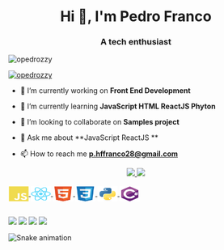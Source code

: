 <h1 align="center">Hi 👋, I'm Pedro Franco</h1>
<h3 align="center">A tech enthusiast</h3>

<p align="left"> <img src="https://komarev.com/ghpvc/?username=opedrozzy&label=Profile%20views&color=0e75b6&style=flat" alt="opedrozzy" /> </p>

<p align="left"> <a href="https://github.com/ryo-ma/github-profile-trophy"><img src="https://github-profile-trophy.vercel.app/?username=opedrozzy" alt="opedrozzy" /></a> </p>

- 🔭 I’m currently working on **Front End Development**

- 🌱 I’m currently learning **JavaScript HTML ReactJS Phyton**

- 👯 I’m looking to collaborate on **Samples project**

- 💬 Ask me about **JavaScript ReactJS **

- 📫 How to reach me **p.hffranco28@gmail.com**


<div align="center">
  <a href="https://github.com/oPedrozzy">
  <img height="180em" src="https://github-readme-stats.vercel.app/api?username=oPedrozzy&show_icons=true&theme=dark&include_all_commits=true&count_private=true"/>
  <img height="180em" src="https://github-readme-stats.vercel.app/api/top-langs/?username=oPedrozzy&layout=compact&langs_count=7&theme=dark"/>
</div>

  <div style="display: inline_block"><br>
  <img align="center" alt="Pedro-Js" height="30" width="40" src="https://raw.githubusercontent.com/devicons/devicon/master/icons/javascript/javascript-plain.svg">
  <img align="center" alt="Pedro-React" height="30" width="40" src="https://raw.githubusercontent.com/devicons/devicon/master/icons/react/react-original.svg">
  <img align="center" alt="Pedro-HTML" height="30" width="40" src="https://raw.githubusercontent.com/devicons/devicon/master/icons/html5/html5-original.svg">
  <img align="center" alt="Pedro-CSS" height="30" width="40" src="https://raw.githubusercontent.com/devicons/devicon/master/icons/css3/css3-original.svg">
  <img align="center" alt="Pedro-Python" height="30" width="40" src="https://raw.githubusercontent.com/devicons/devicon/master/icons/python/python-original.svg">
  <img align="center" alt="Pedro-Csharp" height="30" width="40" src="https://raw.githubusercontent.com/devicons/devicon/master/icons/csharp/csharp-original.svg">
  
</div>
  
  ##
  
  <div>
  <a href="https://instagram.com/pedroffranco_28" target="_blank"><img src="https://img.shields.io/badge/-Instagram-%23E4405F?style=for-the-badge&logo=instagram&logoColor=white" target="_blank"></a>
 <a href="https://discord.gg/PRNZ oPedrozzy#3364" target="_blank"><img src="https://img.shields.io/badge/Discord-7289DA?style=for-the-badge&logo=discord&logoColor=white" target="_blank"></a> 
  <a href = "mailto:contatopedroffranco.28@gmail.com"><img src="https://img.shields.io/badge/Gmail-D14836?style=for-the-badge&logo=gmail&logoColor=white" target="_blank"></a>
  <a href="https://www.linkedin.com/in/pedro-franco-379881195" target="_blank"><img src="https://img.shields.io/badge/-LinkedIn-%230077B5?style=for-the-badge&logo=linkedin&logoColor=white" target="_blank"></a>    
  
 ![Snake animation](https://github.com/oPedrozzy/oPedrozzy/blob/output/github-contribution-grid-snake.svg)
  
  </div>
  
